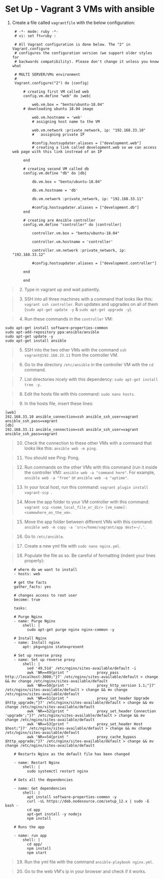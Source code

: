 # Set Up - Vagrant 3 VMs with ansible

1. Create a file called `vagrantfile` with the below configuration:

        # -*- mode: ruby -*-
        # vi: set ft=ruby :

        # All Vagrant configuration is done below. The "2" in Vagrant.configure
        # configures the configuration version (we support older styles for
        # backwards compatibility). Please don't change it unless you know what

        # MULTI SERVER/VMs environment 
        #
        Vagrant.configure("2") do |config|

            # creating first VM called web  
            config.vm.define "web" do |web|
                
                web.vm.box = "bento/ubuntu-18.04"
            # downloading ubuntu 18.04 image
            
                web.vm.hostname = 'web'
                # assigning host name to the VM
                
                web.vm.network :private_network, ip: "192.168.33.10"
                #   assigning private IP
                
                #config.hostsupdater.aliases = ["development.web"]
                # creating a link called development.web so we can access web page with this link instread of an IP   
                    
            end
            
            # creating second VM called db
            config.vm.define "db" do |db|
                
                db.vm.box = "bento/ubuntu-18.04"
                
                db.vm.hostname = 'db'
                
                db.vm.network :private_network, ip: "192.168.33.11"
                
                #config.hostsupdater.aliases = ["development.db"]     
            end
            
            # creating are Ansible controller
            config.vm.define "controller" do |controller|
                
                controller.vm.box = "bento/ubuntu-18.04"
                
                controller.vm.hostname = 'controller'
                
                controller.vm.network :private_network, ip: "192.168.33.12"
                
                #config.hostsupdater.aliases = ["development.controller"] 
                
            end
            
            end

> 2. Type in vagrant up and wait patiently.

> 3. SSH into all three machines with a command that looks like this: `vagrant ssh controller`. Run updates and upgrades on all of them (`sudo apt-get update -y` & `sudo apt-get upgrade -y`).

> 4. Run these commands in the `controller` VM:

    sudo apt-get install software-properties-common
    sudo apt-add-repository ppa:ansible/ansible
    sudo apt-get update -y
    sudo apt-get install ansible

> 5. SSH into the two other VMs with the command `ssh vagrant@192.168.33.11` from the controller VM.

> 6. Go to the directory `/etc/ansible` in the controller VM with the `cd` command.

> 7. List directories nicely with this dependency: `sudo apt-get install tree -y`.

> 8. Edit the hosts file with this command: `sudo nano hosts`.

> 9. In the hosts file, insert these lines:

    [web]
    192.168.33.10 ansible_connection=ssh ansible_ssh_user=vagrant ansible_ssh_pass=vagrant
    [db]
    192.168.33.11 ansible_connection=ssh ansible_ssh_user=vagrant ansible_ssh_pass=vagrant

> 10. Check the connection to these other VMs with a command that looks like this: `ansible web -m ping`.

> 11. You should see Ping: Pong.

> 12. Run commands on the other VMs with this command (run it inside the controller VM): `ansible web -a "command here"`. For example, `ansible web -a "free"` or `ansible web -a "uptime"`. 

> 13. In your local host, run this command: `vagrant plugin install vagrant-scp
`.

> 14. Move the app folder to your VM controller with this command: `vagrant scp <some_local_file_or_dir> [vm_name]:<somewhere_on_the_vm>`. 

> 15. Move the app folder between different VMs with this command: `ansible web -m copy -a 'src=/home/vagrant/app dest=~/.'`. 

> 16. Go to `/etc/ansible`.

> 17. Create a new yml file with `sudo nano nginx.yml`.

> 18. Populate the file as so. Be careful of formatting (indent your lines properly):

        # where do we want to install
        - hosts: web

        # get the facts
        gather_facts: yes

        # changes access to root user
        become: true

        tasks:

        # Purge Nginx
        - name: Purge Nginx
            shell: |
              sudo apt-get purge nginx nginx-common -y

        # Install Nginx
        - name: Install nginx
            apt: pkg=nginx state=present

        # Set up reverse proxy
        - name: Set up reverse proxy
            shell: |
              sed '49,51d' /etc/nginx/sites-available/default -i
              awk 'NR==49{print "             proxy_pass http://localhost:3000;"}7' /etc/nginx/sites-available/default > change && mv change /etc/nginx/sites-available/default
              awk 'NR==50{print "             proxy_http_version 1.1;"}7' /etc/nginx/sites-available/default > change && mv change /etc/nginx/sites-available/default
              awk 'NR==51{print "             proxy_set_header Upgrade $http_upgrade;"}7' /etc/nginx/sites-available/default > change && mv change /etc/nginx/sites-available/default
              awk 'NR==52{print "             proxy_set_header Connection 'upgrade';"}7' /etc/nginx/sites-available/default > change && mv change /etc/nginx/sites-available/default
              awk 'NR==53{print "             proxy_set_header Host $host;"}7' /etc/nginx/sites-available/default > change && mv change /etc/nginx/sites-available/default
              awk 'NR==54{print "             proxy_cache_bypass $http_upgrade;"}7' /etc/nginx/sites-available/default > change && mv change /etc/nginx/sites-available/default

        # Restarts Nginx as the default file has been changed

        - name: Restart Nginx
            shell: |
              sudo systemctl restart nginx

        # Gets all the dependencies

        - name: Get dependencies
            shell: |
              apt install software-properties-common -y
              curl -sL https://deb.nodesource.com/setup_12.x | sudo -E bash -
              cd app
              apt-get install -y nodejs
              npm install

        # Runs the app

        - name: run app
            shell: |
              cd app/
              npm install
              npm start

> 19. Run the yml file with the command `ansible-playbook nginx.yml`.

> 20. Go to the web VM's ip in your browser and check if it works.